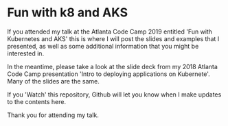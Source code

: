 # Fun with k8 and AKS

If you attended my talk at the Atlanta Code Camp 2019 entitled 'Fun with Kubernetes and AKS' this is where 
I will post the slides and examples that I presented, as well as some additional information that you might be interested in.

In the meantime, please take a look at the slide deck from my 2018 Atlanta Code Camp presentation 'Intro to deploying applications on Kubernete'. 
Many of the slides are the same.

If you 'Watch' this repository, Github will let you know when I make updates to the contents here.

Thank you for attending my talk.
